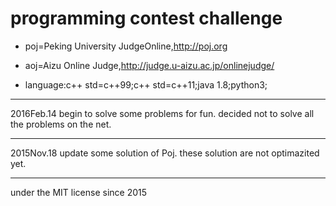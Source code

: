 # programming contest challenge
* poj=Peking University JudgeOnline,http://poj.org

* aoj=Aizu Online Judge,http://judge.u-aizu.ac.jp/onlinejudge/

- language:c++ std=c++99;c++ std=c++11;java 1.8;python3;

--------

2016Feb.14
begin to solve some problems for fun.
decided not to solve all the problems on the net.

--------

2015Nov.18
update some solution of Poj.
these solution are not optimazited yet.

--------

under the MIT license since 2015

